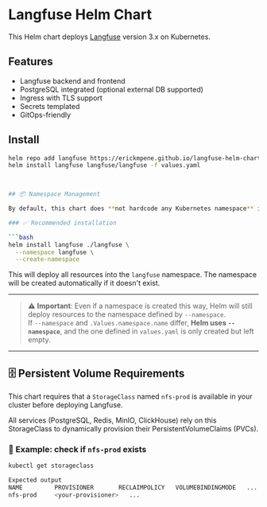 # Langfuse Helm Chart

This Helm chart deploys [Langfuse](https://www.langfuse.com/) version 3.x on Kubernetes.

## Features

- Langfuse backend and frontend
- PostgreSQL integrated (optional external DB supported)
- Ingress with TLS support
- Secrets templated
- GitOps-friendly

## Install

```bash
helm repo add langfuse https://erickmpene.github.io/langfuse-helm-chart
helm install langfuse langfuse/langfuse -f values.yaml

 

## 📦 Namespace Management

By default, this chart does **not hardcode any Kubernetes namespace** into the templates. You are expected to define the target namespace **at install time** using the `--namespace` flag.

### ✅ Recommended installation

```bash
helm install langfuse ./langfuse \
  --namespace langfuse \
  --create-namespace
```

This will deploy all resources into the `langfuse` namespace. The namespace will be created automatically if it doesn't exist.

---


> ⚠️ **Important**: Even if a namespace is created this way, Helm will still deploy resources to the namespace defined by `--namespace`.  
> If `--namespace` and `.Values.namespace.name` differ, **Helm uses `--namespace`**, and the one defined in `values.yaml` is only created but left empty.

---

## 🗄️ Persistent Volume Requirements

This chart requires that a `StorageClass` named `nfs-prod` is available in your cluster before deploying Langfuse.

All services (PostgreSQL, Redis, MinIO, ClickHouse) rely on this StorageClass to dynamically provision their PersistentVolumeClaims (PVCs).

### 🔧 Example: check if `nfs-prod` exists

```bash
kubectl get storageclass

Expected output
NAME         PROVISIONER       RECLAIMPOLICY   VOLUMEBINDINGMODE   ...
nfs-prod     <your-provisioner>   ...

